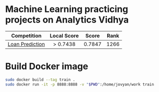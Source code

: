 # Machine Learning practicing projects on Analytics Vidhya

|                                              Competition                                              | Local Score |  Score | Rank |
| :---------------------------------------------------------------------------------------------------: | :---------: | :----: | ---- |
| [Loan Prediction](https://datahack.analyticsvidhya.com/contest/practice-problem-loan-prediction-iii/) |   > 0.7438  | 0.7847 | 1266 |

# Build Docker image

```bash
sudo docker build --tag train .
sudo docker run -it -p 8888:8888 -v "$PWD":/home/jovyan/work train
```
